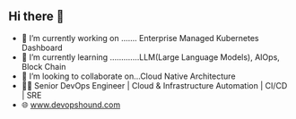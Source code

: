 ## Hi there 👋
- 🔭 I’m currently working on ....... Enterprise Managed Kubernetes Dashboard
- 🌱 I’m currently learning .............LLM(Large Language Models), AIOps, Block Chain
- 👯 I’m looking to collaborate on...Cloud Native Architecture
- 👨‍💻 Senior DevOps Engineer | Cloud & Infrastructure Automation | CI/CD | SRE
- 🌐 www.devopshound.com
